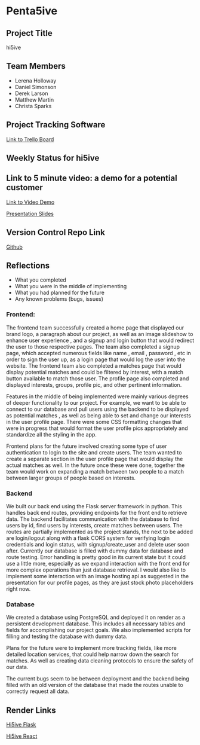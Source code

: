 # Penta5ive

## Project Title
hi5ive

## Team Members
- Lerena Holloway
- Daniel Simonson
- Derek Larson
- Matthew Martin
- Christa Sparks

## Project Tracking Software
[Link to Trello Board](https://trello.com/b/sBgqNqyE)


## Weekly Status for hi5ive

## Link to 5 minute video: a demo for a potential customer
[Link to Video Demo](https://studio.youtube.com/video/8SnDZlPyweA)

[Presentation Slides](https://docs.google.com/presentation/d/18C0lSGMVN8QgwIJdxYUt9PAw9BzccHCpdvyjWSQA7qU/edit?usp=sharing)


## Version Control Repo Link
[Github](https://github.com/Team5CSPB/hi5ive)

## Reflections

* What you completed
* What you were in the middle of implementing
* What you had planned for the future
* Any known problems (bugs, issues)

### Frontend: ###

The frontend team successfully created a home page that displayed our brand logo, a paragraph about our project, as well as an image slideshow to enhance user experience , and a signup and login button that would  redirect the user to those respective pages. The team also completed a signup page, which accepted numerous fields like name , email , password , etc in order to sign the user up, as a login page that would log the user into the website. The frontend team also completed a matches page that would display potential matches and could be filtered by interest, with a match button available to match those user. The profile page also completed and displayed interests, groups, profile pic, and other pertinent information. 


Features in the middle of being implemented were mainly various degrees of deeper functionality to our project. For example, we want to be able to connect to our database and pull users using the backend to be displayed as potential matches , as well as being able to set and change our interests in the user profile page. There were some CSS formatting changes that were in progress that would format the user profile pics appropriately and standardize all the styling in the app. 

Frontend plans for the future involved creating some type of user authentication to login to the site and create users. The team wanted to create a separate section in the user profile page that would display the actual matches as well. In the future once these were done, together the team would work on expanding a match between two people to a match between larger groups of people based on interests.

### Backend ###

We built our back end using the Flask server framework in python. This handles back end routes, providing endpoints for the front end to retrieve data. The backend facilitates communication with the database to find users by id, find users by interests, create matches between users. The routes are partially implemented as the project stands, the next to be added are login/logout along with a flask CORS system for verifying login credentials and login status, with signup/create_user and delete user soon after. Currently our database is filled with dummy data for database and route testing. Error handling is pretty good in its current state but it could use a little more, especially as we expand interaction with the front end for more complex operations than just database retrieval. I would also like to implement some interaction with an image hosting api as suggested in the presentation for our profile pages, as they are just stock photo placeholders right now.

### Database ###

We created a database using PostgreSQL and deployed it on render as a persistent development database. This includes all necessary tables and fields for accomplishing our project goals. We also implemented scripts for filling and testing the database with dummy data.

Plans for the future were to implement more tracking fields, like more detailed location services, that could help narrow down the search for matches. As well as creating data cleaning protocols to ensure the safety of our data.

The current bugs seem to be between deployment and the backend being filled with an old version of the database that made the routes unable to correctly request all data. 

## Render Links
[Hi5ive Flask](https://hi5ive-flask.onrender.com)

[Hi5ive React](https://hi5ive.onrender.com)
